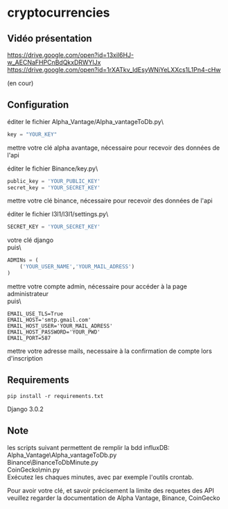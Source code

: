 # cryptocurrencies

## Vidéo présentation

https://drive.google.com/open?id=13xil6HJ-w_AECNaFHPCnBdQkxDRWYlJx \
https://drive.google.com/open?id=1rXATkv_IdEsyWNiYeLXXcs1L1Pn4-cHw

(en cour)

## Configuration

éditer le fichier Alpha_Vantage/Alpha_vantageToDb.py\
```python
key = "YOUR_KEY"
```
mettre votre clé alpha avantage, nécessaire pour recevoir des données de l'api

éditer le fichier Binance/key.py\
```python
public_key = 'YOUR_PUBLIC_KEY'
secret_key = 'YOUR_SECRET_KEY'
```
mettre votre clé binance, nécessaire pour recevoir des données de l'api

éditer le fichier l3l1/l3l1/settings.py\
```python
SECRET_KEY = 'YOUR_SECRET_KEY'
```
votre clé django\
puis\
```python
ADMINs = (
    ('YOUR_USER_NAME','YOUR_MAIL_ADRESS')
)
```
mettre votre compte admin, nécessaire pour accéder à la page administrateur\
puis\
```
EMAIL_USE_TLS=True
EMAIL_HOST='smtp.gmail.com'
EMAIL_HOST_USER='YOUR_MAIL_ADRESS'
EMAIL_HOST_PASSWORD='YOUR_PWD'
EMAIL_PORT=587
```
mettre votre adresse mails, necessaire à la confirmation de compte lors d'inscription


## Requirements
```
pip install -r requirements.txt
```
Django 3.0.2

## Note
les scripts suivant permettent de remplir la bdd influxDB:\
Alpha_Vantage\Alpha_vantageToDb.py\
Binance\BinanceToDbMinute.py\
CoinGecko\min.py\
Exécutez les chaques minutes, avec par exemple l'outils crontab.

Pour avoir votre clé, et savoir précisement la limite des requetes des API veuillez regarder la documentation de Alpha Vantage, Binance, CoinGecko
